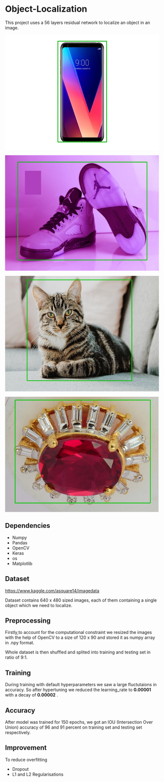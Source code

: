 # Object-Localization

This project uses a 56 layers residual network to localize an object in an image. 

![alt text](Sample%20Images/boxed1.jpg)

![alt text](Sample%20Images/boxed2.jpg)

![alt text](Sample%20Images/boxed3.jpg)

![alt text](Sample%20Images/boxed4.png)

## Dependencies
* Numpy
* Pandas
* OpenCV
* Keras
* os
* Matplotlib


## Dataset
https://www.kaggle.com/asquare14/imagedata

Dataset contains 640 x 480 sized images, each of them containing a single object which we need to localize.

## Preprocessing
Firstly,to account for the computational constraint we resized the images with the help of OpenCV to a size of 120 x 90 and
stored it as numpy array in .npy format.

Whole dataset is then shuffled and splited into training and testing set in ratio of 9:1.

## Training
During training with default hyperparameters we saw a large fluctutaions in accuracy. So after hypertuning we reduced
the learning_rate to **0.00001** with a decay of **0.00002** .

## Accuracy
 After model was trained for 150 epochs, we got an IOU (Intersection Over Union) accuracy of 96 and 91 percent on training set and
 testing set respectively.

## Improvement
To reduce overfitting
* Dropout
* L1 and L2 Regularisations



